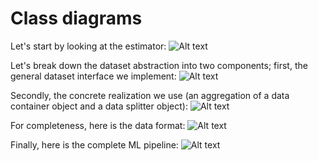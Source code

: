 # Class diagrams

Let's start by looking at the estimator:
![Alt text](http://www.plantuml.com/plantuml/png/lLDTIyCm57tlhxZC1pzmWxqM7uPR5HzMP0CHH2Hcjnf8cv5xzo1p_zsqMudjCYk8UydMctFFERad6H4BowjSHwSmmKmLYfKf83CMvj9Oj7S5eys4n4ZL_zexi8u0rkALs0h96w1o--myXeMI_EIgbv1f8_WvsaIHr888nkMgCYL5ARVb0vKlDUPOC0KLxYrAHGuUR-bSQOPIQEs_RuOlLQUlZAqXIWgsPldXgpk7tiyCtomI_ThBT9u4sThOgy_187ZOCB9j8zfF9I5MkM0J3AQnwTsUB0IB62PkzLskJ9L8l9Tq8yrCiJjRexIqM4RxVO3pXsbzpERq3bYgMJqLG6qdD2-lz7XxRGpnaTJIz4X2YLjPoHHvTmdCN_LsF8T7-9z2JHf_mnltv23APzo5JDDkK6YsNT8_0dl37bpq-zLlw-t4y2u8H4TNzHJtUaPOB5Qv_W80 "Estimator")

Let's break down the dataset abstraction into two components; first, the general dataset interface we implement:
![Alt text](http://www.plantuml.com/plantuml/png/dPJ1QeD048RlFiKU8oKl42I4KeHUcmUGgOvXONNB-DjBstSlcwLBDeIfUXBNxyTlVeOzJI31FBYYi2DOUchPd3-S1UZTyGk1NjFvLs7CquNHGCYEJKUWNNamRznx6UX18l4yOGN-ISvs1ElN_8ESMqB_t0ogS77Mgcg52NmyzkA79iAx-3YOPvgkeVhwNeO0_08es4xmGXV-eyjxC7WgTjNtVc_EaBd5BDnb7__FyM2tPcjxTtnJPowqhiiycZUgetglZ_5y2s8VszLZNDVNSNs45D77gEs67GuXLJS2kc22ejA9noxSABy0 "DataInterface")

Secondly, the concrete realization we use (an aggregation of a data container object and a data splitter object):
![Alt text](http://www.plantuml.com/plantuml/png/ZPHD3zCm38Rl_HNHJY3K2ZXE80t6XNEvLrxZZg1yLB4xQGB-EsqNAPqQJrmsnU_pnX-PToA6o9EpLGKNuWWzgzu2aVeAXD-0eKLMlokbtgaX1jSDnkARj_ciWU42z1Hpw4Ayhv5QqMWDCyPZlZ55LddnP-aSF8Fni_PNAYWpgIo2svnzCJoubkFKynHHbsWEtGXU0ysMTFQJ6-_vsDCj7tvHyFRfTdH6p22wlZkueW0tJRD5lqpQXFz3pnDnSAzOUOpf5PAZLep4tHZ362ARu8zgi05OVLRlcuyhS0DhD2pQIwnRttlzMQGfNf4xZc3yBeYq0pTPaf9dw3MEE7zutjQVr1_6OOlH89MQcyNEB4up68oq6Q6TY36YBhZwXrOsjYEm0LkoXH2ryS2xbBlHV_fJrr9V0btkKu2BtGbieQ4geyZgyE6WmWmktxihZkeda0B9K5ZUx7XMKZd2Zecul9Q2fR2J0bbOIOaiR6HLdT3hvH_s7m00 "Data")

For completeness, here is the data format:
![Alt text](http:///www.plantuml.com/plantuml/png/SoWkIImgAStDuU9ApIlDLN1AB4vrIIn9TCiloaqiKR2nKT1mrKalIatDqrHm1IcmirEevb9G2FLpSNNpz7DruQg5wWmkAIfDBYajIaqXHd-0Or1Wg6i8aEKS70OalOBz_Nn0uYxnBeuXZcv1Zhwk2ADJSpD9C1vc75o_MsPEAc47XNX0gNWVp-0Ga6RqmAZHrSNgJUmA4Ouch1ZXGYukXzIy55240000)

Finally, here is the complete ML pipeline:
![Alt text](http://www.plantuml.com/plantuml/png/XP91ImCn48Nl-ok6dbIeuBMd8kfDASLx6RFZDZIRX9afMCJ_RhAfeTlAzXJoyhsypPjTYYBhldUDSIW2Anl9MK_mtG3mtj_SBk0jU6f-cZ-2QSN1a4ZWWOfCiGWPVaB55yR-nF4iQdlK8_vfDNEleILNtAqrW-JZFJBZ8QbY0jDmNJexoGwYP-59kPB-5ObjJrxV6SsEYi-5hZuDe2FT94Kk4ijdhgcpedmefGmRuZDxdy7wi56yG-kFiLHscLjJ3An9Criokys7nI7-CQtbADzHnp5xcC7TV9xNyGGMi4K1_9-ipKzZuredqSis9_5nVPDeBQfYI_9j_ZD_0G00 "Pipeline")
